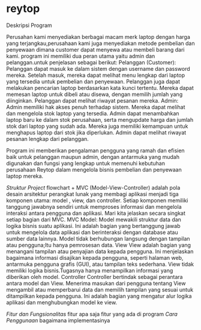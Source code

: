 # reytop
Deskripsi Program

Perusahan kami menyediakan berbagai macam merk laptop dengan harga yang terjangkau,perusahaan kami juga menyediakan metode pembelian dan penyewaan dimana customer dapat menyewa atau membeli barang dari kami.
program ini memiliki dua peran utama yaitu admin dan pelanggan.untuk penjelasan sebagai berikut:
Pelanggan (Customer):
  Pelanggan dapat masuk ke dalam sistem dengan username dan password mereka.
  Setelah masuk, mereka dapat melihat menu lengkap dari laptop yang tersedia untuk pembelian dan penyewaan.
  Pelanggan juga dapat melakukan pencarian laptop berdasarkan kata kunci tertentu.
  Mereka dapat memesan laptop untuk dibeli atau disewa, dengan memilih jumlah yang diinginkan.
  Pelanggan dapat melihat riwayat pesanan mereka.
Admin:
  Admin memiliki hak akses penuh terhadap sistem.
  Mereka dapat melihat dan mengelola stok laptop yang tersedia.
  Admin dapat menambahkan laptop baru ke dalam stok perusahaan, serta mengupdate harga dan jumlah stok dari laptop yang sudah ada.
  Mereka juga memiliki kemampuan untuk menghapus laptop dari stok jika diperlukan.
  Admin dapat melihat riwayat pesanan lengkap dari pelanggan.

  Program ini memberikan pengalaman pengguna yang ramah dan efisien baik untuk pelanggan maupun admin, dengan antarmuka yang mudah digunakan dan fungsi yang lengkap untuk memenuhi kebutuhan perusahaan Reytop dalam mengelola bisnis pembelian dan penyewaan laptop mereka.

*Struktur Project*
flowchart +
MVC (Model-View-Controller) adalah  pola desain arsitektur perangkat lunak yang membagi aplikasi menjadi tiga komponen utama: model , view, dan controller. Setiap komponen memiliki tanggung jawabnya sendiri untuk memproses informasi dan mengelola interaksi antara pengguna dan aplikasi. Mari kita jelaskan secara singkat setiap bagian dari MVC.
MVC 
Model: Model mewakili struktur data dan logika bisnis suatu aplikasi.
 Ini adalah bagian yang bertanggung jawab untuk mengelola data aplikasi dan berinteraksi dengan database atau sumber data lainnya.
 Model tidak berhubungan langsung dengan tampilan atau pengguna;Itu hanya  pemrosesan data.
View
View adalah bagian yang menangani tampilan atau penyajian data kepada pengguna.
 Ini menjelaskan bagaimana informasi disajikan kepada pengguna, seperti halaman web, antarmuka pengguna grafis (GUI), atau tampilan teks sederhana.
 View tidak memiliki logika bisnis.Tugasnya hanya  menampilkan informasi yang diberikan oleh model.
Controller
 Controller bertindak sebagai perantara antara model dan View.
 Menerima masukan dari pengguna tentang View mengambil atau memperbarui data dan memilih tampilan yang sesuai untuk ditampilkan kepada pengguna.
 Ini adalah bagian yang mengatur alur logika aplikasi dan menghubungkan model ke view.


*Fitur dan Fungsionalitas*
fitur 
apa saja fitur yang ada di program
*Cara Penggunaan*
bagaimana implementasinya
